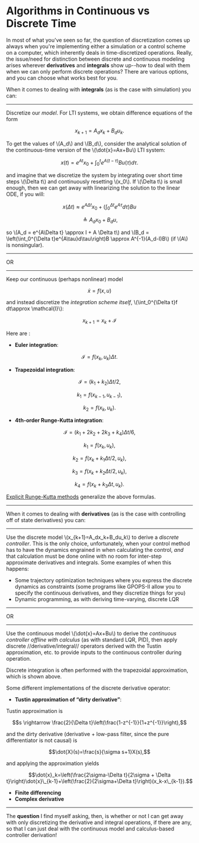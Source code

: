 # Algorithms in Continuous vs Discrete Time

In most of what you've seen so far, the question of discretization comes up always when you're implementing either a simulation or a control scheme on a computer, which inherently deals in time-discretized operations. Really, the issue/need for distinction between discrete and continuous modeling arises wherever **derivatives** and **integrals** show up--how to deal with them when we can only perform discrete operations? There are various options, and you can choose what works best for you.

When it comes to dealing with **integrals** (as is the case with simulation) you can:

----

Discretize our *model*. For LTI systems, we obtain difference equations of the form
  
$$x_{k+1}=A_dx_k+B_du_k.$$

To get the values of \\(A_d\\) and \\(B_d\\), consider the analytical solution of the continuous-time version of the \\(\dot{x}=Ax+Bu\\) LTI system:

$$x(t)=e^{At}x_0+\int_0^te^{A(t-\tau)}Bu(\tau)d\tau.$$
  
and imagine that we discretize the system by integrating over short time steps \\(\Delta t\\) and continuously resetting \\(x_0\\). If \\(\Delta t\\) is small enough, then we can get away with linearizing the solution to the linear ODE, if you will:

$$x(\Delta t)\approx e^{A\Delta t}x_0+\left(\int_0^{\Delta t}e^{A\tau}d\tau\right)Bu$$

$$\triangleq A_d x_0 + B_d u,$$
  
so \\(A_d = e^{A\Delta t} \approx I + A \Delta t\\) and \\(B_d = \left(\int_0^{\Delta t}e^{A\tau}d\tau\right)B \approx A^{-1}(A_d-I)B\\) (if \\(A\\) is nonsingular).

----

OR

----

Keep our continuous (perhaps nonlinear) model

$$\dot{x}=f(x,u)$$

and instead discretize the *integration scheme itself*, \\(\int_0^{\Delta t}f dt\approx \mathcal{I}\\):

$$x_{k+1}=x_k+\mathcal{I}$$

Here are :

  * **Euler integration**: 

$$\mathcal{I}=f(x_k,u_k) \Delta t.$$

  * **Trapezoidal integration**:

$$\mathcal{I}=(k_1+k_2) \Delta t/2,$$

$$k_1=f(x_{k-1},u_{k-1}),$$

$$k_2=f(x_k,u_k).$$

  * **4th-order Runge-Kutta integration**: 

$$\mathcal{I}=(k_1+2k_2+2k_3+k_4) \Delta t/6,$$

$$k_1=f(x_k,u_k),$$

$$k_2=f(x_k+k_1\Delta t/2,u_k),$$

$$k_3=f(x_k+k_2\Delta t/2,u_k),$$

$$k_4=f(x_k+k_3\Delta t, u_k).$$

[Explicit Runge-Kutta methods](https://en.wikipedia.org/wiki/Runge%E2%80%93Kutta_methods#Explicit_Runge%E2%80%93Kutta_methods) generalize the above formulas.

----

When it comes to dealing with **derivatives** (as is the case with controlling off of state derivatives) you can:

----

Use the discrete model \\(x_{k+1}=A_dx_k+B_du_k\\) to derive a *discrete controller*. This is the only choice, unfortunately, when your control method has to have the dynamics engrained in when calculating the control, *and* that calculation must be done online with no room for inter-step approximate derivatives and integrals. Some examples of when this happens:

  * Some trajectory optimization techniques where you express the discrete dynamics as constraints (some programs like GPOPS-II allow you to specify the continuous derivatives, and they discretize things for you)
  * Dynamic programming, as with deriving time-varying, discrete LQR


----

OR

----

Use the continuous model \\(\dot{x}=Ax+Bu\\) to derive the *continuous controller offline with calculus* (as with standard LQR, PID), then apply discrete //derivative/integral// operators derived with the Tustin approximation, etc. to provide inputs to the continuous controller during operation.

Discrete integration is often performed with the trapezoidal approximation, which is shown above.

Some different implementations of the discrete derivative operator:

  * **Tustin approximation of “dirty derivative”**:

Tustin approximation is

$$s \rightarrow \frac{2}{\Delta t}\left(\frac{1-z^{-1}}{1+z^{-1}}\right),$$

and the dirty derivative (derivative + low-pass filter, since the pure differentiator is not causal) is

$$\dot{X}(s)=\frac{s}{\sigma s+1}X(s),$$

and applying the approximation yields

$$\dot{x}_k=\left(\frac{2\sigma-\Delta t}{2\sigma + \Delta t}\right)\dot{x}\_{k-1}+\left(\frac{2}{2\sigma+\Delta t}\right)(x_k-x\_{k-1}).$$

  * **Finite differencing**
  * **Complex derivative**

----

The **question** I find myself asking, then, is whether or not I can get away with only discretizing the derivative and integral operations, if there are any, so that I can just deal with the continuous model and calculus-based controller derivation!

